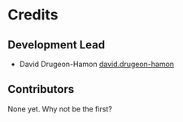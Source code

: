 # Credits

## Development Lead

- David Drugeon-Hamon [david.drugeon-hamon](https://gitlab.com/david.drugeon-hamon)

## Contributors

None yet. Why not be the first?